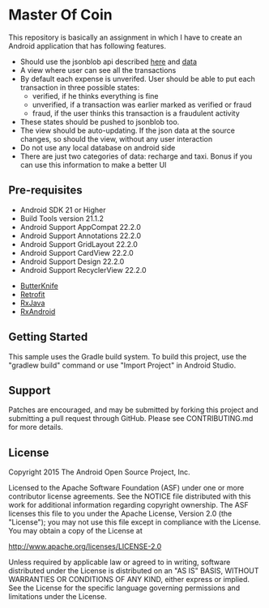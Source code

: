 Master Of Coin
===================================

This repository is basically an assignment in which I have to create an Android application that has following features.

- Should use the jsonblob api described [here](https://jsonblob.com/api) and [data](http://jsonblob.com/570de811e4b01190df5dafec)
- A view where user can see all the transactions
- By default each expense is unverifed. User should be able to put each transaction in three possible states:
    - verified, if he thinks everything is fine
    - unverified, if a transaction was earlier marked as verified or fraud
    - fraud, if the user thinks this transaction is a fraudulent activity
- These states should be pushed to jsonblob too.
- The view should be auto-updating. If the json data at the source changes, so should the view, without any user interaction
- Do not use any local database on android side
- There are just two categories of data: recharge and taxi. Bonus if you can use this information to make a better UI

Pre-requisites
--------------
- Android SDK 21 or Higher
- Build Tools version 21.1.2
- Android Support AppCompat 22.2.0
- Android Support Annotations 22.2.0
- Android Support GridLayout 22.2.0
- Android Support CardView 22.2.0
- Android Support Design 22.2.0
- Android Support RecyclerView 22.2.0
* [ButterKnife](https://github.com/JakeWharton/butterknife)
* [Retrofit](https://github.com/square/retrofit)
* [RxJava](https://github.com/ReactiveX/RxJava)
* [RxAndroid](https://github.com/ReactiveX/RxAndroid)



Getting Started
---------------
This sample uses the Gradle build system.  To build this project, use the
"gradlew build" command or use "Import Project" in Android Studio.

Support
-------
Patches are encouraged, and may be submitted by forking this project and
submitting a pull request through GitHub. Please see CONTRIBUTING.md for more details.

License
-------
Copyright 2015 The Android Open Source Project, Inc.

Licensed to the Apache Software Foundation (ASF) under one or more contributor
license agreements.  See the NOTICE file distributed with this work for
additional information regarding copyright ownership.  The ASF licenses this
file to you under the Apache License, Version 2.0 (the "License"); you may not
use this file except in compliance with the License.  You may obtain a copy of
the License at

http://www.apache.org/licenses/LICENSE-2.0

Unless required by applicable law or agreed to in writing, software
distributed under the License is distributed on an "AS IS" BASIS, WITHOUT
WARRANTIES OR CONDITIONS OF ANY KIND, either express or implied.  See the
License for the specific language governing permissions and limitations under
the License.

